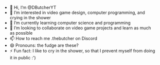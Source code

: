 - 👋 Hi, I’m @DButcherYT
- 👀 I’m interested in video game design, computer programming, and crying in the shower
- 🌱 I’m currently learning computer science and programming
- 💞️ I’m looking to collaborate on video game projects and learn as much as possible
- 📫 How to reach me .thebutcher on Discord
- 😄 Pronouns: the fudge are these?
- ⚡ Fun fact: I like to cry in the shower, so that I prevent myself from doing it in public :')

<!---
DButcherYT/DButcherYT is a ✨ special ✨ repository because its `README.md` (this file) appears on your GitHub profile.
You can click the Preview link to take a look at your changes.
--->
